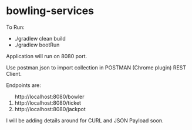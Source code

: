 # bowling-services

To Run:

<ul>
<li>./gradlew clean build</li>
<li>./gradlew bootRun</li>
</ul>

Application will run on 8080 port.

Use postman.json to import collection in POSTMAN (Chrome plugin) REST Client. 

Endpoints are:
<ol>
<l1>http://localhost:8080/bowler</li>
<li>http://localhost:8080/ticket</li>
<li>http://localhost:8080/jackpot</li>
</ol>

I will be adding details around for CURL and JSON Payload soon.
